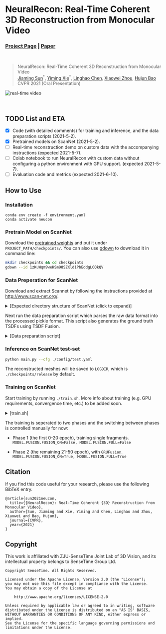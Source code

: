 # NeuralRecon: Real-Time Coherent 3D Reconstruction from Monocular Video
### [Project Page](https://zju3dv.github.io/neuralrecon) | [Paper](https://arxiv.org/pdf/2104.00681.pdf)
<br/>

> NeuralRecon: Real-Time Coherent 3D Reconstruction from Monocular Video  
> [Jiaming Sun](https://jiamingsun.ml)<sup>\*</sup>, [Yiming Xie](https://ymingxie.github.io)<sup>\*</sup>, [Linghao Chen](https://github.com/f-sky), [Xiaowei Zhou](http://www.cad.zju.edu.cn/home/xzhou/), [Hujun Bao](http://www.cad.zju.edu.cn/bao/)  
> CVPR 2021 (Oral Presentation)

<!-- > [NeuralRecon: Real-Time Coherent 3D Reconstruction from Monocular Video](https://arxiv.org/pdf/2104.15838.pdf)   -->
![real-time video](assets/neucon-demo.gif)

<br/>

## TODO List and ETA
- [x] Code (with detailed comments) for training and inference, and the data preparation scripts (2021-5-2).
- [x] Pretrained models on ScanNet (2021-5-2).
- [ ] Real-time reconstruction demo on custom data with the accompanying instructions (expected 2021-5-7).
- [ ] Colab notebook to run NeuralRecon with custom data without configuring a python environment with GPU support. (expected 2021-5-7).
- [ ] Evaluation code and metrics (expected 2021-6-10).

## How to Use

### Installation
```shell
conda env create -f environment.yaml
conda activate neucon
```
<!-- Follow instructions in [torchsparse](https://github.com/mit-han-lab/torchsparse) to install torchsparse. -->

### Pretrain Model on ScanNet
Download the [pretrained weights](https://drive.google.com/file/d/1zKuWqm9weHSm98SZKld1PbEddgLOQkQV/view?usp=sharing) and put it under 
`PROJECT_PATH/checkpoints/`.
You can also use [gdown](https://github.com/wkentaro/gdown) to download it in command line:
```bash
mkdir checkpoints && cd checkpoints
gdown --id 1zKuWqm9weHSm98SZKld1PbEddgLOQkQV
```

<!-- ### Real-time Demo on Custom Data with Camera Poses from ARKit.
See [DEMO.md](DEMO.md). -->

### Data Preperation for ScanNet
Download and extract Scannet by following the instructions provided at http://www.scan-net.org/.
<details>
  <summary>[Expected directory structure of ScanNet (click to expand)]</summary>

```
DATAROOT
└───scannet
│   └───scans
│   |   └───scene0000_00
│   |       └───color
│   |       │   │   0.jpg
│   |       │   │   1.jpg
│   |       │   │   ...
│   |       │   ...
│   └───scans_test
│   |   └───scene0707_00
│   |       └───color
│   |       │   │   0.jpg
│   |       │   │   1.jpg
│   |       │   │   ...
│   |       │   ...
|   └───scannetv2_test.txt
|   └───scannetv2_train.txt
|   └───scannetv2_val.txt
```
</details>

Next run the data preparation script which parses the raw data format into the processed pickle format.
This script also generates the ground truth TSDFs using TSDF Fusion.  
<details>
  <summary>[Data preparation script]</summary>

```bash
# Change PATH_TO_SCANNET and OUTPUT_PATH accordingly.
# For the training/val split:
python tools/tsdf_fusion/generate_gt.py --data_path PATH_TO_SCANNET --save_name all_tsdf_9 --window_size 9
# For the test split
python tools/tsdf_fusion/generate_gt.py --test --data_path PATH_TO_SCANNET --save_name all_tsdf_9 --window_size 9
```
</details>


### Inference on ScanNet test-set
```bash
python main.py --cfg ./config/test.yaml
```

The reconstructed meshes will be saved to `LOGDIR`, which is `./checkpoints/release` by default.

### Training on ScanNet

Start training by running `./train.sh`.
More info about training (e.g. GPU requirements, convergence time, etc.) to be added soon.
<details>
  <summary>[train.sh]</summary>

```bash
#!/usr/bin/env bash
export CUDA_VISIBLE_DEVICES=0,1
python -m torch.distributed.launch --nproc_per_node=2 main.py --cfg ./config/train.yaml
```
</details>

The training is seperated to two phases and the switching between phases is controlled manually for now:

-  Phase 1 (the first 0-20 epoch), training single fragments.
`MODEL.FUSION.FUSION_ON=False, MODEL.FUSION.FULL=False`


- Phase 2 (the remaining 21-50 epoch), with `GRUFusion`.
`MODEL.FUSION.FUSION_ON=True, MODEL.FUSION.FULL=True`

## Citation

If you find this code useful for your research, please use the following BibTeX entry.

```
@article{sun2021neucon,
  title={{NeuralRecon}: Real-Time Coherent {3D} Reconstruction from Monocular Video},
  author={Sun, Jiaming and Xie, Yiming and Chen, Linghao and Zhou, Xiaowei and Bao, Hujun},
  journal={CVPR},
  year={2021}
}
```

<!-- ## Acknowledgment

This repo is built based on the Mask R-CNN implementation from [maskrcnn-benchmark](https://github.com/facebookresearch/maskrcnn-benchmark), and we also use the pretrained Stereo R-CNN weight from [here](https://drive.google.com/file/d/1rZ5AsMms7-oO-VfoNTAmBFOr8O2L0-xt/view?usp=sharing) for initialization. -->


## Copyright
This work is affiliated with ZJU-SenseTime Joint Lab of 3D Vision, and its intellectual property belongs to SenseTime Group Ltd.

```
Copyright SenseTime. All Rights Reserved.

Licensed under the Apache License, Version 2.0 (the "License");
you may not use this file except in compliance with the License.
You may obtain a copy of the License at

    http://www.apache.org/licenses/LICENSE-2.0

Unless required by applicable law or agreed to in writing, software
distributed under the License is distributed on an "AS IS" BASIS,
WITHOUT WARRANTIES OR CONDITIONS OF ANY KIND, either express or implied.
See the License for the specific language governing permissions and
limitations under the License.
```
